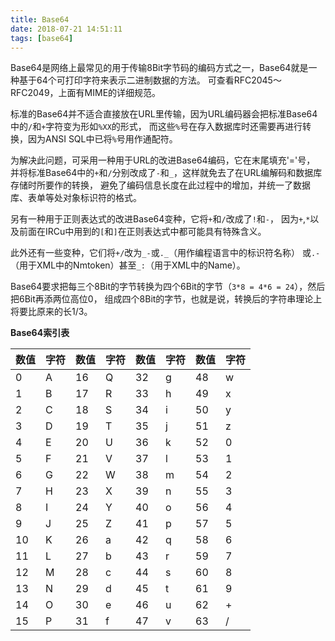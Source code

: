 ```yaml
---
title: Base64
date: 2018-07-21 14:51:11
tags: [base64]
---
```


Base64是网络上最常见的用于传输8Bit字节码的编码方式之一，Base64就是一种基于64个可打印字符来表示二进制数据的方法。
可查看RFC2045～RFC2049，上面有MIME的详细规范。

标准的Base64并不适合直接放在URL里传输，因为URL编码器会把标准Base64中的`/`和`+`字符变为形如`%XX`的形式，
而这些`%`号在存入数据库时还需要再进行转换，因为ANSI SQL中已将`%`号用作通配符。

为解决此问题，可采用一种用于URL的改进Base64编码，它在末尾填充'='号，
并将标准Base64中的`+`和`/`分别改成了`-`和`_`，这样就免去了在URL编解码和数据库存储时所要作的转换，
避免了编码信息长度在此过程中的增加，并统一了数据库、表单等处对象标识符的格式。

另有一种用于正则表达式的改进Base64变种，它将`+`和`/`改成了`!`和`-`，
因为`+`,`*`以及前面在IRCu中用到的`[`和`]`在正则表达式中都可能具有特殊含义。

此外还有一些变种，它们将`+/`改为`_-`或`._`（用作编程语言中的标识符名称）
或`.-`（用于XML中的Nmtoken）甚至`_:`（用于XML中的Name）。

Base64要求把每三个8Bit的字节转换为四个6Bit的字节（`3*8 = 4*6 = 24`），然后把6Bit再添两位高位0，
组成四个8Bit的字节，也就是说，转换后的字符串理论上将要比原来的长1/3。

<!--more-->

**Base64索引表**

数值|字符|数值|字符|数值|字符|数值|字符
---|---|---|---|---|---|---|---
  0| A | 16| Q | 32| g | 48| w
  1| B | 17| R | 33| h | 49| x
  2| C | 18| S | 34| i | 50| y
  3| D | 19| T | 35| j | 51| z
  4| E | 20| U | 36| k | 52| 0
  5| F | 21| V | 37| l | 53| 1
  6| G | 22| W | 38| m | 54| 2
  7| H | 23| X | 39| n | 55| 3
  8| I | 24| Y | 40| o | 56| 4
  9| J | 25| Z | 41| p | 57| 5
 10| K | 26| a | 42| q | 58| 6
 11| L | 27| b | 43| r | 59| 7
 12| M | 28| c | 44| s | 60| 8
 13| N | 29| d | 45| t | 61| 9
 14| O | 30| e | 46| u | 62| +
 15| P | 31| f | 47| v | 63| /
